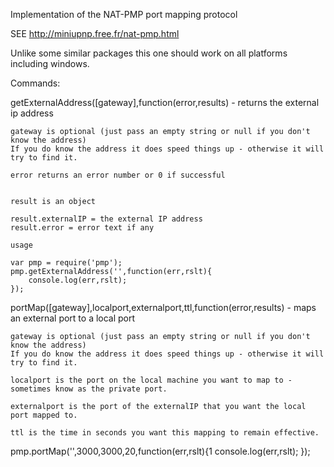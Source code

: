 Implementation of the NAT-PMP port mapping protocol

SEE http://miniupnp.free.fr/nat-pmp.html

Unlike some similar packages this one should work on all platforms including windows.

Commands:

getExternalAddress([gateway],function(error,results) - returns the external ip address

    gateway is optional (just pass an empty string or null if you don't know the address)
    If you do know the address it does speed things up - otherwise it will try to find it.

    error returns an error number or 0 if successful


    result is an object

    result.externalIP = the external IP address
    result.error = error text if any

    usage

    var pmp = require('pmp');
    pmp.getExternalAddress('',function(err,rslt){
        console.log(err,rslt);
    });

portMap([gateway],localport,externalport,ttl,function(error,results) - maps an external port to a local port

    gateway is optional (just pass an empty string or null if you don't know the address)
    If you do know the address it does speed things up - otherwise it will try to find it.

    localport is the port on the local machine you want to map to - sometimes know as the private port.

    externalport is the port of the externalIP that you want the local port mapped to.

    ttl is the time in seconds you want this mapping to remain effective.

pmp.portMap('',3000,3000,20,function(err,rslt){1
    console.log(err,rslt);
});